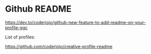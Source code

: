 # Github README


https://dev.to/coderjojo/github-new-feature-to-add-readme-on-your-profile-ggc


List of profiles:

https://github.com/coderjojo/creative-profile-readme


